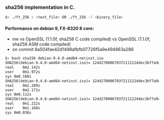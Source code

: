 ### sha256 implementation in C.
```bash
$> ./ft_256 < <text_file> OR ./ft_256 -f <binary_file>
```

#### Performance on debian 9, FX-8320 8 core:
* me vs OpenSSL (1.1.0f, sha256 C code compiled) vs OpenSSL (1.1.0f, sha256 ASM code compiled)
* on commit 8a504fae42d1498afbfb07726f5a9e494863a288

```bash
$> bash sha256 debian-9.4.0-amd64-netinst.iso
SHA256(debian-9.4.0-amd64-netinst.iso)= 124d270006703f2111224dec3bf7a9d01450168be41d4834f88fdd035552b044
real	0m2.142s
user	0m1.972s
sys	0m0.168s
SHA256(debian-9.4.0-amd64-netinst.iso)= 124d270006703f2111224dec3bf7a9d01450168be41d4834f88fdd035552b044
real	0m2.289s
user	0m2.172s
sys	0m0.112s
SHA256(debian-9.4.0-amd64-netinst.iso)= 124d270006703f2111224dec3bf7a9d01450168be41d4834f88fdd035552b044
real	0m1.212s
user	0m1.168s
sys	0m0.036s
```
